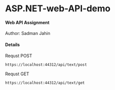 # ASP.NET-web-API-demo
#### Web API Assignment
Author: Sadman Jahin


#### Details
Requst POST
  ```
  https://localhost:44312/api/text/post
  ```

  Requst GET
  ```
  https://localhost:44312/api/text/get
  ```
